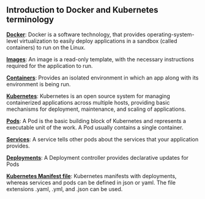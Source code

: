 ## Introduction to Docker and Kubernetes terminology

[**Docker**](https://www.docker.com/): Docker is a software technology, that provides operating-system-level virtualization to easily deploy applications in a sandbox (called containers) to run on the Linux.

[**Images**](https://docs.docker.com/engine/docker-overview/#docker-objects): An image is a read-only template, with the necessary instructions required for the application to run.

[**Containers**](https://docs.docker.com/engine/docker-overview/#docker-objects): Provides an isolated environment in which an app along with its environment is being run.

[**Kubernetes**](https://kubernetes.io/): Kubernetes is an open source system for managing containerized applications across multiple hosts, providing basic mechanisms for deployment, maintenance, and scaling of applications.

[**Pods**](https://kubernetes.io/docs/concepts/workloads/pods/pod/): A Pod is the basic building block of Kubernetes and represents a executable unit of the work. A Pod usually contains a single container.

[**Services**](https://kubernetes.io/docs/concepts/services-networking/service/): A service tells other pods about the services that your application provides.

[**Deployments**](https://kubernetes.io/docs/concepts/workloads/controllers/deployment/): A Deployment controller provides declarative updates for Pods

[**Kubernetes Manifest file**](https://kubernetes.io/docs/reference/kubectl/cheatsheet/): Kubernetes manifests with deployments, whereas services and pods can be defined in json or yaml. The file extensions .yaml, .yml, and .json can be used.